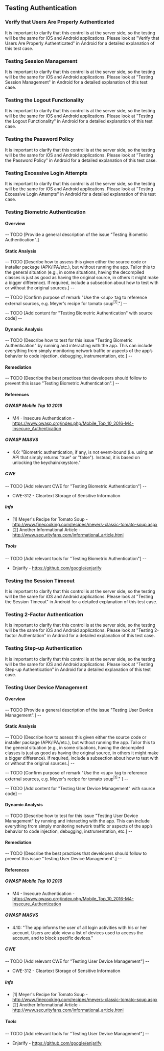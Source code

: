 ## Testing Authentication

### Verify that Users Are Properly Authenticated

It is important to clarify that this control is at the server side, so the testing will be the same for iOS and Android applications. Please look at "Verify that Users Are Properly Authenticated" in Android for a detailed explanation of this test case.

### Testing Session Management

It is important to clarify that this control is at the server side, so the testing will be the same for iOS and Android applications. Please look at "Testing Session Management" in Android for a detailed explanation of this test case.


### Testing the Logout Functionality

It is important to clarify that this control is at the server side, so the testing will be the same for iOS and Android applications. Please look at "Testing the Logout Functionality" in Android for a detailed explanation of this test case.

### Testing the Password Policy

It is important to clarify that this control is at the server side, so the testing will be the same for iOS and Android applications. Please look at "Testing the Password Policy" in Android for a detailed explanation of this test case.


### Testing Excessive Login Attempts

It is important to clarify that this control is at the server side, so the testing will be the same for iOS and Android applications. Please look at "Testing Excessive Login Attempts" in Android for a detailed explanation of this test case.


### Testing Biometric Authentication

#### Overview

-- TODO [Provide a general description of the issue "Testing Biometric Authentication".]

#### Static Analysis

-- TODO [Describe how to assess this given either the source code or installer package (APK/IPA/etc.), but without running the app. Tailor this to the general situation (e.g., in some situations, having the decompiled classes is just as good as having the original source, in others it might make a bigger difference). If required, include a subsection about how to test with or without the original sources.] --

-- TODO [Confirm purpose of remark "Use the &lt;sup&gt; tag to reference external sources, e.g. Meyer's recipe for tomato soup<sup>[1]</sup>."] --

-- TODO [Add content for "Testing Biometric Authentication" with source code] --

#### Dynamic Analysis

-- TODO [Describe how to test for this issue "Testing Biometric Authentication" by running and interacting with the app. This can include everything from simply monitoring network traffic or aspects of the app’s behavior to code injection, debugging, instrumentation, etc.] --

#### Remediation

-- TODO [Describe the best practices that developers should follow to prevent this issue "Testing Biometric Authentication".] --

#### References

##### OWASP Mobile Top 10 2016
* M4 - Insecure Authentication - https://www.owasp.org/index.php/Mobile_Top_10_2016-M4-Insecure_Authentication

##### OWASP MASVS
* 4.6: "Biometric authentication, if any, is not event-bound (i.e. using an API that simply returns "true" or "false"). Instead, it is based on unlocking the keychain/keystore."

##### CWE

-- TODO [Add relevant CWE for "Testing Biometric Authentication"] --
- CWE-312 - Cleartext Storage of Sensitive Information

##### Info

- [1] Meyer's Recipe for Tomato Soup - http://www.finecooking.com/recipes/meyers-classic-tomato-soup.aspx
- [2] Another Informational Article - http://www.securityfans.com/informational_article.html

##### Tools

-- TODO [Add relevant tools for "Testing Biometric Authentication"] --
* Enjarify - https://github.com/google/enjarify



### Testing the Session Timeout

It is important to clarify that this control is at the server side, so the testing will be the same for iOS and Android applications. Please look at "Testing the Session Timeout" in Android for a detailed explanation of this test case.


### Testing 2-Factor Authentication

It is important to clarify that this control is at the server side, so the testing will be the same for iOS and Android applications. Please look at "Testing 2-factor Authentation" in Android for a detailed explanation of this test case.


### Testing Step-up Authentication

It is important to clarify that this control is at the server side, so the testing will be the same for iOS and Android applications. Please look at "Testing Step-up Authentication" in Android for a detailed explanation of this test case.


### Testing User Device Management

#### Overview

-- TODO [Provide a general description of the issue "Testing User Device Management".] --

#### Static Analysis

-- TODO [Describe how to assess this given either the source code or installer package (APK/IPA/etc.), but without running the app. Tailor this to the general situation (e.g., in some situations, having the decompiled classes is just as good as having the original source, in others it might make a bigger difference). If required, include a subsection about how to test with or without the original sources.] --

-- TODO [Confirm purpose of remark "Use the &lt;sup&gt; tag to reference external sources, e.g. Meyer's recipe for tomato soup<sup>[1]</sup>." ] --

-- TODO [Add content for "Testing User Device Management" with source code] --


#### Dynamic Analysis

-- TODO [Describe how to test for this issue "Testing User Device Management" by running and interacting with the app. This can include everything from simply monitoring network traffic or aspects of the app’s behavior to code injection, debugging, instrumentation, etc.] --

#### Remediation

-- TODO [Describe the best practices that developers should follow to prevent this issue "Testing User Device Management".] --

#### References

##### OWASP Mobile Top 10 2016
* M4 - Insecure Authentication - https://www.owasp.org/index.php/Mobile_Top_10_2016-M4-Insecure_Authentication

##### OWASP MASVS
* 4.10: "The app informs the user of all login activities with his or her account. Users are able view a list of devices used to access the account, and to block specific devices."

##### CWE

-- TODO [Add relevant CWE for "Testing User Device Management"] --
- CWE-312 - Cleartext Storage of Sensitive Information

##### Info

- [1] Meyer's Recipe for Tomato Soup - http://www.finecooking.com/recipes/meyers-classic-tomato-soup.aspx
- [2] Another Informational Article - http://www.securityfans.com/informational_article.html

##### Tools

-- TODO [Add relevant tools for "Testing User Device Management"] --
* Enjarify - https://github.com/google/enjarify
